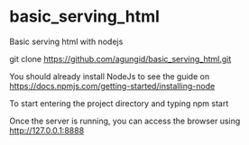 # basic_serving_html
Basic serving html with nodejs

git clone https://github.com/agungid/basic_serving_html.git

You should already install NodeJs to see the guide on https://docs.npmjs.com/getting-started/installing-node

To start entering the project directory and typing npm start

Once the server is running, you can access the browser using http://127.0.0.1:8888
